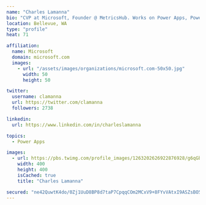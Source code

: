 ```yaml
---
name: "Charles Lamanna"
bio: "CVP at Microsoft, Founder @ MetricsHub. Works on Power Apps, Power Automate, Power Virtual Agent, Common Data Service and Dynamics 365."
location: Bellevue, WA
type: "profile"
heat: 71

affiliation:
  name: Microsoft
  domain: microsoft.com
  images:
    - url: "/assets/images/organizations/microsoft.com-50x50.jpg"
      width: 50
      height: 50

twitter:
  username: clamanna
  url: https://twitter.com/clamanna
  followers: 2738

linkedin:
  url: https://www.linkedin.com/in/charleslamanna

topics:
  - Power Apps

images:
  - url: https://pbs.twimg.com/profile_images/1263202626922876928/g6qGbHZ-_400x400.jpg
    width: 400
    height: 400
    isCached: true
    title: "Charles Lamanna"

secured: "ne42QuwtK4do/0Zj1UuD8BP8d7taP7CpqqCOm2MCxV9+8FYvVAtxI9ASZsBO5D6v7eE0DAj0bZ9ASD2IzCz/wGF9K1b3sPQikRyVxCQWwL2GsAjKGPix2q09IWJSVx7IGxoG+X6QXxv1Xrr2JPI9DgtnMmhKN1g+haRdiZulawZsSs921H5RSlyfP15iBXCRac3D1ElbZqKDzCS/fzBzrUODw0IGihkZZGw3QBBOd7SjkfLKmynAD/bsje+axXeIFdFxKrUOy5cHdEOTN0b8RNIPo65jkv7jtVd75dtJeL1W/DxsuQoZkdXrsa35N1PaEFNMIA622LV0HIVJBxO7PKxEd/Vy8Damk5D7OhRPNaxdle2lq/+vGWewwx16UbHD2j4/0bdMHNWZSvf4sFLtlUsNVxcA9WM/6niYeIr90no=;FlNRV5rNluCfz+eoarqaiA=="
---
```


